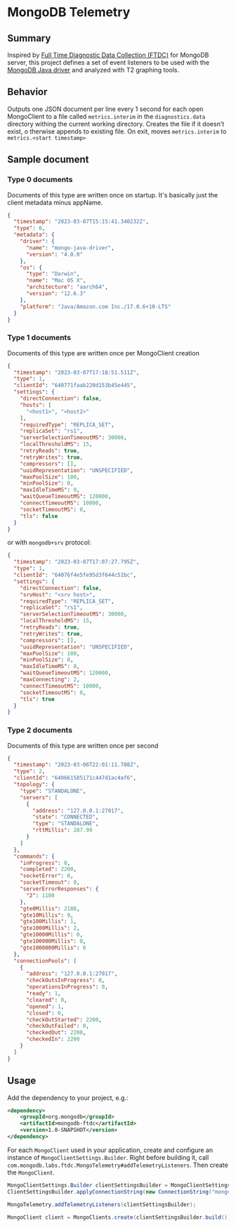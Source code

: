 # MongoDB Telemetry

## Summary

Inspired by [Full Time Diagnostic Data Collection (FTDC)](https://www.mongodb.com/docs/manual/administration/analyzing-mongodb-performance/#full-time-diagnostic-data-capture) for MongoDB server,
this project defines a set of event listeners to be used with the 
[MongoDB Java driver](https://github.com/mongodb/mongo-java-driver)
and analyzed with T2 graphing tools.
                    
## Behavior

Outputs one JSON document per line every 1 second for each open MongoClient to a file called `metrics.interim` 
in the `diagnostics.data` directory withing the current working directory.  Creates the file if it doesn't exist, o
therwise appends to existing file.  On exit, moves `metrics.interim` to `metrics.<start timestamp>`

## Sample document

### Type 0 documents

Documents of this type are written once on startup.  It's basically just the client metadata minus appName.

```json
{
  "timestamp": "2023-03-07T15:15:41.340232Z",
  "type": 0,
  "metadata": {
    "driver": {
      "name": "mongo-java-driver",
      "version": "4.0.0"
    },
    "os": {
      "type": "Darwin",
      "name": "Mac OS X",
      "architecture": "aarch64",
      "version": "12.6.3"
    },
    "platform": "Java/Amazon.com Inc./17.0.6+10-LTS"
  }
}
```

### Type 1 documents

Documents of this type are written once per MongoClient creation

```json
{
  "timestamp": "2023-03-07T17:18:51.511Z",
  "type": 1,
  "clientId": "640771faab220d153b45e445",
  "settings": {
    "directConnection": false,
    "hosts": [
      "<host1>", "<host2>"
    ],
    "requiredType": "REPLICA_SET",
    "replicaSet": "rs1",
    "serverSelectionTimeoutMS": 30000,
    "localThresholdMS": 15,
    "retryReads": true,
    "retryWrites": true,
    "compressors": [],
    "uuidRepresentation": "UNSPECIFIED",
    "maxPoolSize": 100,
    "minPoolSize": 0,
    "maxIdleTimeMS": 0,
    "waitQueueTimeoutMS": 120000,
    "connectTimeoutMS": 10000,
    "socketTimeoutMS": 0,
    "tls": false
  }
}
```

or with `mongodb+srv` protocol:

```json
{
  "timestamp": "2023-03-07T17:07:27.795Z",
  "type": 1,
  "clientId": "64076f4e5fe95d3f644c51bc",
  "settings": {
    "directConnection": false,
    "srvHost": "<srv host>",
    "requiredType": "REPLICA_SET",
    "replicaSet": "rs1",
    "serverSelectionTimeoutMS": 30000,
    "localThresholdMS": 15,
    "retryReads": true,
    "retryWrites": true,
    "compressors": [],
    "uuidRepresentation": "UNSPECIFIED",
    "maxPoolSize": 100,
    "minPoolSize": 0,
    "maxIdleTimeMS": 0,
    "waitQueueTimeoutMS": 120000,
    "maxConnecting": 2,
    "connectTimeoutMS": 10000,
    "socketTimeoutMS": 0,
    "tls": true
  }
}
```

### Type 2 documents

Documents of this type are written once per second

```json
{
  "timestamp": "2023-03-06T22:01:11.708Z",
  "type": 2,
  "clientId": "640661585171c447d1ac4af6",
  "topology": {
    "type": "STANDALONE",
    "servers": [
      {
        "address": "127.0.0.1:27017",
        "state": "CONNECTED",
        "type": "STANDALONE",
        "rttMillis": 287.99
      }
    ]
  },
  "commands": {
    "inProgress": 0,
    "completed": 2200,
    "socketError": 0,
    "socketTimeout": 0,
    "serverErrorResponses": {
      "2": 1100
    },
    "gte0Millis": 2188,
    "gte10Millis": 9,
    "gte100Millis": 1,
    "gte1000Millis": 2,
    "gte10000Millis": 0,
    "gte100000Millis": 0,
    "gte1000000Millis": 0
  },
  "connectionPools": [
    {
      "address": "127.0.0.1:27017",
      "checkOutsInProgress": 0,
      "operationsInProgress": 0,
      "ready": 1,
      "cleared": 0,
      "opened": 1,
      "closed": 0,
      "checkOutStarted": 2200,
      "checkOutFailed": 0,
      "checkedOut": 2200,
      "checkedIn": 2200
    }
  ]
}
```

## Usage

Add the dependency to your project, e.g.:

```xml
<dependency>
    <groupId>org.mongodb</groupId>
    <artifactId>mongodb-ftdc</artifactId>
    <version>1.0-SNAPSHOT</version>
</dependency>
```
    
For each `MongoClient` used in your application, create and configure an instance of 
`MongoClientSettings.Builder`.  Right before building it, call
`com.mongodb.labs.ftdc.MongoTelemetry#addTelemetryListeners`.  Then create the `MongoClient`.   

```java
MongoClientSettings.Builder clientSettingsBuilder = MongoClientSettings.builder();
ClientSettingsBuilder.applyConnectionString(new ConnectionString("mongodb://localhost"));

MongoTelemetry.addTelemetryListeners(clientSettingsBuilder);

MongoClient client = MongoClients.create(clientSettingsBuilder.build());
```